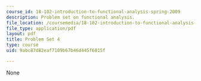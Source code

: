 ```yaml
---
course_id: 18-102-introduction-to-functional-analysis-spring-2009
description: Problem set on functional analysis.
file_location: /coursemedia/18-102-introduction-to-functional-analysis-spring-2009/9abc87d82eaf7109b67b46d445f6815f_MIT18_102s09_pset04.pdf
file_type: application/pdf
layout: pdf
title: Problem Set 4
type: course
uid: 9abc87d82eaf7109b67b46d445f6815f

---
```

None